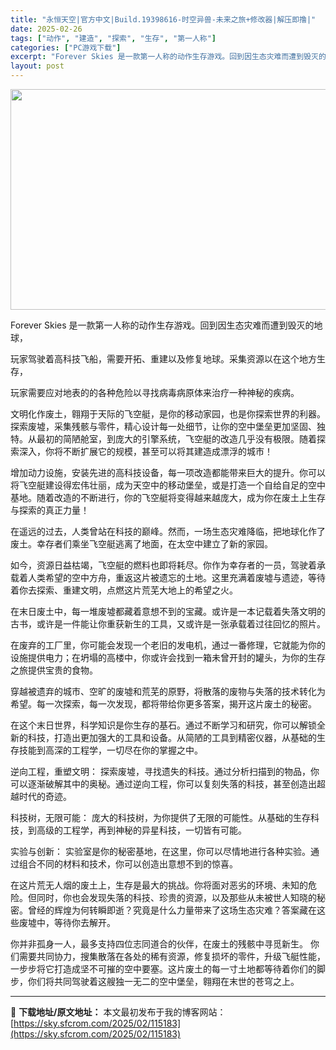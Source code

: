 ```yaml
---
title: "永恒天空|官方中文|Build.19398616-时空异兽-未来之旅+修改器|解压即撸|"
date: 2025-02-26
tags: ["动作", "建造", "探索", "生存", "第一人称"]
categories: ["PC游戏下载"]
excerpt: "Forever Skies 是一款第一人称的动作生存游戏。回到因生态灾难而遭到毁灭的地球， 玩家驾驶着高科技飞船，需要开拓、重建以及修复地球。采集资源以在这个地方生存， 玩家需要应对地表的的各种危险以寻找病毒病原体来治疗一种神秘的疾病。 文明化作废土，翱翔于天际的飞空艇，是你的移动家园，也是你探索世&hellip;"
layout: post
---
```


<img class="aligncenter size-full wp-image-115168" src="https://sky.sfcrom.com/wp-content/uploads/2025/02/2025022607345757.webp" alt="" width="616" height="353" />

Forever Skies 是一款第一人称的动作生存游戏。回到因生态灾难而遭到毁灭的地球，

玩家驾驶着高科技飞船，需要开拓、重建以及修复地球。采集资源以在这个地方生存，

玩家需要应对地表的的各种危险以寻找病毒病原体来治疗一种神秘的疾病。

文明化作废土，翱翔于天际的飞空艇，是你的移动家园，也是你探索世界的利器。探索废墟，采集残骸与零件，精心设计每一处细节，让你的空中堡垒更加坚固、独特。从最初的简陋舱室，到庞大的引擎系统，飞空艇的改造几乎没有极限。随着探索深入，你将不断扩展它的规模，甚至可以将其建造成漂浮的城市！

增加动力设施，安装先进的高科技设备，每一项改造都能带来巨大的提升。你可以将飞空艇建设得宏伟壮丽，成为天空中的移动堡垒，或是打造一个自给自足的空中基地。随着改造的不断进行，你的飞空艇将变得越来越庞大，成为你在废土上生存与探索的真正力量！

在遥远的过去，人类曾站在科技的巅峰。然而，一场生态灾难降临，把地球化作了废土。幸存者们乘坐飞空艇逃离了地面，在太空中建立了新的家园。

如今，资源日益枯竭，飞空艇的燃料也即将耗尽。你作为幸存者的一员，驾驶着承载着人类希望的空中方舟，重返这片被遗忘的土地。这里充满着废墟与遗迹，等待着你去探索、重建文明，点燃这片荒芜大地上的希望之火。

在末日废土中，每一堆废墟都藏着意想不到的宝藏。或许是一本记载着失落文明的古书，或许是一件能让你重获新生的工具，又或许是一张承载着过往回忆的照片。

在废弃的工厂里，你可能会发现一个老旧的发电机，通过一番修理，它就能为你的设施提供电力；在坍塌的高楼中，你或许会找到一箱未曾开封的罐头，为你的生存之旅提供宝贵的食物。

穿越被遗弃的城市、空旷的废墟和荒芜的原野，将散落的废物与失落的技术转化为希望。每一次探索，每一次发现，都将带给你更多答案，揭开这片废土的秘密。

在这个末日世界，科学知识是你生存的基石。通过不断学习和研究，你可以解锁全新的科技，打造出更加强大的工具和设备。从简陋的工具到精密仪器，从基础的生存技能到高深的工程学，一切尽在你的掌握之中。

逆向工程，重塑文明： 探索废墟，寻找遗失的科技。通过分析扫描到的物品，你可以逐渐破解其中的奥秘。通过逆向工程，你可以复刻失落的科技，甚至创造出超越时代的奇迹。

科技树，无限可能： 庞大的科技树，为你提供了无限的可能性。从基础的生存科技，到高级的工程学，再到神秘的异星科技，一切皆有可能。

实验与创新： 实验室是你的秘密基地，在这里，你可以尽情地进行各种实验。通过组合不同的材料和技术，你可以创造出意想不到的惊喜。

在这片荒无人烟的废土上，生存是最大的挑战。你将面对恶劣的环境、未知的危险。但同时，你也会发现失落的科技、珍贵的资源，以及那些从未被世人知晓的秘密。曾经的辉煌为何转瞬即逝？究竟是什么力量带来了这场生态灾难？答案藏在这些废墟中，等待你去解开。

你并非孤身一人，最多支持四位志同道合的伙伴，在废土的残骸中寻觅新生。 你们需要共同协力，搜集散落在各处的稀有资源，修复损坏的零件，升级飞艇性能，一步步将它打造成坚不可摧的空中要塞。这片废土的每一寸土地都等待着你们的脚步，你们将共同驾驶着这艘独一无二的空中堡垒，翱翔在末世的苍穹之上。

---
📖 **下载地址/原文地址：** 本文最初发布于我的博客网站：[https://sky.sfcrom.com/2025/02/115183](https://sky.sfcrom.com/2025/02/115183)
